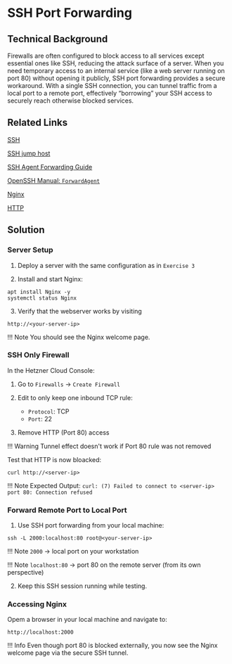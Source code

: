 # SSH Port Forwarding

## Technical Background

Firewalls are often configured to block access to all services except essential ones like SSH, reducing the attack surface of a server.
When you need temporary access to an internal service (like a web server running on port 80) without opening it publicly, SSH port forwarding provides a secure workaround. With a single SSH connection, you can tunnel traffic from a local port to a remote port, effectively “borrowing” your SSH access to securely reach otherwise blocked services.

## Related Links

[SSH](https://en.wikipedia.org/wiki/Secure_Shell)

[SSH jump host](https://wiki.gentoo.org/wiki/SSH_jump_host)

[SSH Agent Forwarding Guide](https://developer.mozilla.org/en-US/docs/Glossary/SSH_Agent_Forwarding)

[OpenSSH Manual: `ForwardAgent`](https://man.openbsd.org/ssh_config#ForwardAgent)

[Nginx](https://docs.Nginx.com/Nginx/admin-guide/web-server)

[HTTP](https://www.w3.org/Protocols/)

## Solution

### Server Setup

1. Deploy a server with the same configuration as in `Exercise 3`

2. Install and start Nginx:

```
apt install Nginx -y
systemctl status Nginx
```

3. Verify that the webserver works by visiting

`http://<your-server-ip>`

!!! Note
    You should see the Nginx welcome page.

### SSH Only Firewall

In the Hetzner Cloud Console:

1. Go to `Firewalls` → `Create Firewall`

2. Edit to only keep one inbound TCP rule:
    - `Protocol`: TCP
    - `Port`: 22

3. Remove HTTP (Port 80) access

!!! Warning
    Tunnel effect doesn't work if Port 80 rule was not removed

Test that HTTP is now bloacked:

`curl http://<server-ip>`

!!! Note
    Expected Output: `curl: (7) Failed to connect to <server-ip> port 80: Connection refused`

### Forward Remote Port to Local Port

1. Use SSH port forwarding from your local machine:

`ssh -L 2000:localhost:80 root@<your-server-ip>`

!!! Note 
    `2000` -> local port on your workstation

!!! Note 
    `localhost:80` -> port 80 on the remote server (from its own perspective)

2. Keep this SSH session running while testing.

### Accessing Nginx

Opem a browser in your local machine and navigate to:

`http://localhost:2000`

!!! Info
    Even though port 80 is blocked externally, you now see the Nginx welcome page via the secure SSH tunnel.